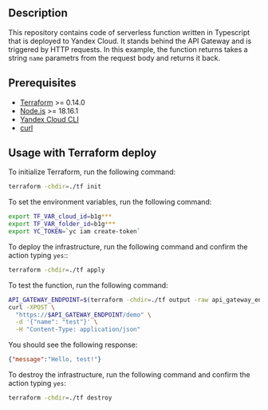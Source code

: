 ## Description

This repository contains code of serverless function written in Typescript that is deployed to Yandex Cloud.
It stands behind the API Gateway and is triggered by HTTP requests. In this example, the function
returns takes a string `name` parametrs from the request body and returns it back.

## Prerequisites

* [Terraform](https://www.terraform.io/downloads.html) >= 0.14.0
* [Node.js](https://nodejs.org/en/download/) >= 18.16.1
* [Yandex Cloud CLI](https://cloud.yandex.ru/docs/cli/quickstart)
* [curl](https://curl.se/download.html)

## Usage with Terraform deploy

To initialize Terraform, run the following command:

```bash
terraform -chdir=./tf init
```

To set the environment variables, run the following command:

```bash
export TF_VAR_cloud_id=b1g***
export TF_VAR_folder_id=b1g***
export YC_TOKEN=`yc iam create-token`
```

To deploy the infrastructure, run the following command and confirm the action typing `yes`::

```bash
terraform -chdir=./tf apply
```

To test the function, run the following command:

```bash
API_GATEWAY_ENDPOINT=$(terraform -chdir=./tf output -raw api_gateway_endpoint)
curl -XPOST \
  "https://$API_GATEWAY_ENDPOINT/demo" \
  -d '{"name": "test"}' \
  -H "Content-Type: application/json"
```

You should see the following response:

```json
{"message":"Hello, test!"}
```


To destroy the infrastructure, run the following command and confirm the action typing `yes`:

```bash
terraform -chdir=./tf destroy
```